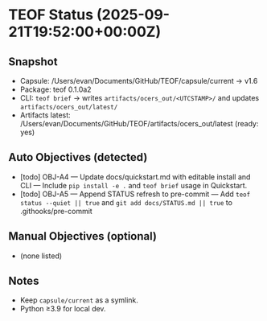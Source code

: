 # TEOF Status (2025-09-21T19:52:00+00:00Z)

## Snapshot
- Capsule: /Users/evan/Documents/GitHub/TEOF/capsule/current -> v1.6
- Package: teof 0.1.0a2
- CLI: `teof brief` → writes `artifacts/ocers_out/<UTCSTAMP>/` and updates `artifacts/ocers_out/latest/`
- Artifacts latest: /Users/evan/Documents/GitHub/TEOF/artifacts/ocers_out/latest (ready: yes)

## Auto Objectives (detected)
- [todo] OBJ-A4 — Update docs/quickstart.md with editable install and CLI — Include `pip install -e .` and `teof brief` usage in Quickstart.
- [todo] OBJ-A5 — Append STATUS refresh to pre-commit — Add `teof status --quiet || true` and `git add docs/STATUS.md || true` to .githooks/pre-commit

## Manual Objectives (optional)
- (none listed)

## Notes
- Keep `capsule/current` as a symlink.
- Python ≥3.9 for local dev.
